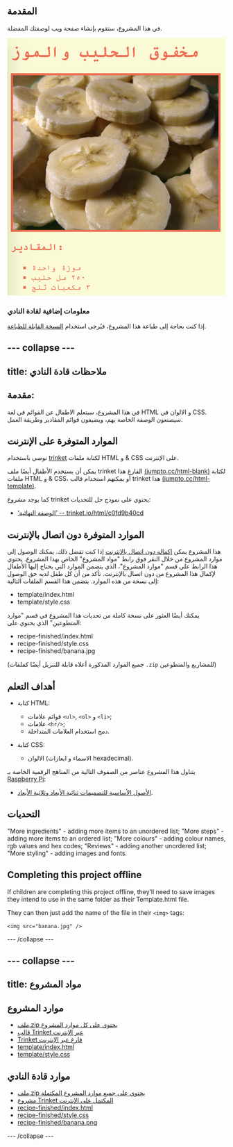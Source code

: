 ## المقدمة

في هذا المشروع، ستقوم بإنشاء صفحة ويب لوصفتك المفضلة.

![لقطة شاشة](images/recipe-final.png)

### معلومات إضافية لقادة النادي

إذا كنت بحاجة إلى طباعة هذا المشروع، فيُرجى استخدام [النسخة القابلة للطباعة](https://projects.raspberrypi.org/en/projects/recipe/print).

## \--- collapse \---

## title: ملاحظات قادة النادي

## مقدمة:

في هذا المشروع، سيتعلم الاطفال عن القوائم في لغة HTML و الالوان في CSS. سيصنعون الوصفة الخاصة بهم، ويضيفون قوائم المقادير وطريقة العمل.

## الموارد المتوفرة على الإنترنت

نوصي باستخدام [trinket](https://trinket.io/) لكتابة ملفات HTML و & CSS على الإنترنت.

يمكن أن يستخدم الأطفال أيضًا ملف trinket الفارغ هذا [(jumpto.cc/html-blank)](http://jumpto.cc/html-blank) لكتابة ملفات HTML و & CSS، أو يمكنهم استخدام قالب trinket هذا [(jumpto.cc/html-template)](http://jumpto.cc/html-template).

كما يوجد مشروع trinket يحتوي على نموذج حل للتحديات:

+ [‘الوصفة النهائية’ -- trinket.io/html/c0fd9b40cd](https://trinket.io/html/c0fd9b40cd)

## الموارد المتوفرة دون اتصال بالإنترنت

هذا المشروع يمكن [إكماله دون اتصال بالإنترنت](https://www.codeclubprojects.org/en-GB/resources/webdev-working-offline/) إذا كنت تفضل ذلك. يمكنك الوصول إلى موارد المشروع من خلال النقر فوق رابط "مواد المشروع" الخاص بهذا المشروع. يحتوي هذا الرابط على قسم "موارد المشروع"، الذي يتضمن الموارد التي يحتاج إليها الأطفال لإكمال هذا المشروع من دون اتصال بالإنترنت. تأكد من أن كل طفل لديه حق الوصول إلى نسخة من هذه الموارد. يتضمن هذا القسم الملفات التالية:

+ template/index.html
+ template/style.css

يمكنك أيضًا العثور على نسخة كاملة من تحديات هذا المشروع في قسم "موارد المتطوعين" الذي يحتوي على:

+ recipe-finished/index.html
+ recipe-finished/style.css
+ recipe-finished/banana.jpg

(جميع الموارد المذكورة أعلاه قابلة للتنزيل أيضًا كملفات `.zip` للمشاريع والمتطوعين)

## أهداف التعلم

+ كتابة HTML:
    
    + قوائم علامات `<ul>`, `<ol>` و `<li>`;
    + علامات `<hr/>`;
    + دمج استخدام العلامات المتداخلة.

+ كتابة CSS:
    
    + الالوان (الاسماء و ايعازات hexadecimal).

يتناول هذا المشروع عناصر من الصفوف التالية من المناهج الرقمية الخاصة بـ [Raspberry Pi](http://rpf.io/curriculum):

+ [الأصول الأساسية للتصميمات ثنائية الأبعاد وثلاثية الأبعاد](https://www.raspberrypi.org/curriculum/design/creator).

## التحديات

"More ingredients" - adding more items to an unordered list; "More steps" - adding more items to an ordered list; "More colours" - adding colour names, rgb values and hex codes; "Reviews" - adding another unordered list; "More styling" - adding images and fonts.

## Completing this project offline

If children are completing this project offline, they’ll need to save images they intend to use in the same folder as their Template.html file.

They can then just add the name of the file in their `<img>` tags:

    <img src="banana.jpg" />
    

\--- /collapse \---

## \--- collapse \---

## title: مواد المشروع

## موارد المشروع

+ [ملف.zip يحتوي على كل موارد المشروع](resources/recipe-project-resources.zip)
+ [قالب Trinket عبر الإنترنت](http://jumpto.cc/trinket-template)
+ [Trinket فارغ عبر الإنترنت](http://jumpto.cc/trinket-blank)
+ [template/index.html](resources/template-index.html)
+ [template/style.css](resources/template-style.css)

## موارد قادة النادي

+ [ملف.zip يحتوي على جميع موارد المشروع المكتملة](resources/recipe-volunteer-resources.zip)
+ [مشروع Trinket المكتمل على الإنترنت](https://trinket.io/html/c0fd9b40cd)
+ [recipe-finished/index.html](resources/recipe-finished-index.html)
+ [recipe-finished/style.css](resources/recipe-finished-style.css)
+ [recipe-finished/banana.png](resources/recipe-finished-banana.png)

\--- /collapse \---